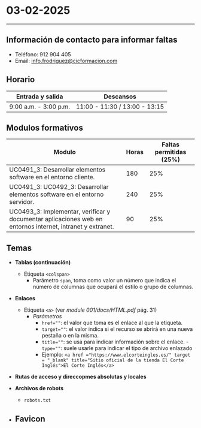 # 03-02-2025

---

## Información de contacto para informar faltas

- Teléfono: 912 904 405
- Email: info.frodriguez@cicformacion.com

## Horario

Entrada y salida | Descansos
---|---
9:00 a.m. - 3:00 p.m. | 11:00 - 11:30 / 13:00 - 13:15

## Modulos formativos

Modulo | Horas | Faltas permitidas (25%)
---|---|---
UC0491_3: Desarrollar elementos software en el entorno cliente. | 180 | 25%
UC0491_3: UC0492_3: Desarrollar elementos software en el entorno servidor. | 240 | 25%
UC0493_3: Implementar, verificar y documentar aplicaciones web en entornos internet, intranet y extranet. | 90 | 25%

## Temas

- **Tablas (continuación)**
    - Etiqueta `<colspan>`
        - Parámetro `span`, toma como valor un número que indica el número de columnas que ocupará el estilo o grupo de columnas.

- **Enlaces**
    - Etiqueta `<a>` (ver _module 001/docs/HTML.pdf_ pág. 31)
        - _Parámetros_
            - `href=""`: el valor que toma es el enlace al que la etiqueta.
            - `target=""`: el valor indica si el recurso se abrirá en una nueva pestaña o en la misma.
            - `title=""`: se usa para indicar información sobre el enlace.
            -`type=""`: suele usarle para indicar el tipo de archivo enlazado
            - Ejemplo: `<a href ="https://www.elcorteingles.es/" target = "_blank" title="Sitio oficial de la tienda El Corte Inglés">El Corte Inglés</a>`
- **Rutas de acceso y direccopmes absolutas y locales**
- **Archivos de robots**
    - `robots.txt`
- **Favicon**
    - 
